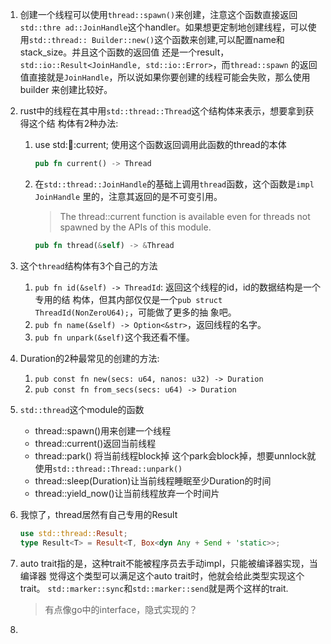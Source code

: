 1. 创建一个线程可以使用`thread::spawn()`来创建，注意这个函数直接返回`std::thre
   ad::JoinHandle`这个handler。如果想更定制地创建线程，可以使用`std::thread::
   Builder::new()`这个函数来创建,可以配置name和stack_size。并且这个函数的返回值
   还是一个result，`std::io::Result<JoinHandle, std::io::Error>`，而`thread::spawn`
   的返回值直接就是`JoinHandle`，所以说如果你要创建的线程可能会失败，那么使用builder
   来创建比较好。

2. rust中的线程在其中用`std::thread::Thread`这个结构体来表示，想要拿到获得这个结
   构体有2种办法:
   1. use std::thread::current; 使用这个函数返回调用此函数的thread的本体
   	  ```rust
      pub fn current() -> Thread
      ```
   2. 在`std::thread::JoinHandle`的基础上调用`thread`函数，这个函数是`impl JoinHandle`
      里的，注意其返回的是不可变引用。
      > The thread::current function is available even for threads not spawned by the APIs of this module.
      ```rust
      pub fn thread(&self) -> &Thread
      ```
3. 这个`thread`结构体有3个自己的方法
   1. `pub fn id(&self) -> ThreadId`: 返回这个线程的id，id的数据结构是一个专用的结
      构体，但其内部仅仅是一个`pub struct ThreadId(NonZeroU64);`，可能做了更多的抽
	  象吧。
   2. `pub fn name(&self) -> Option<&str>`，返回线程的名字。
   3. `pub fn unpark(&self)`这个我还看不懂。

4. Duration的2种最常见的创建的方法:
   1. `pub const fn new(secs: u64, nanos: u32) -> Duration`
   2. `pub const fn from_secs(secs: u64) -> Duration`

5. `std::thread`这个module的函数
    * thread::spawn()用来创建一个线程
	* thread::current()返回当前线程
	* thread::park() 将当前线程block掉  这个park会block掉，想要unnlock就使用`std::thread::Thread::unpark()`
	* thread::sleep(Duration)让当前线程睡眠至少Duration的时间
	* thread::yield_now()让当前线程放弃一个时间片

6. 我惊了，thread居然有自己专用的Result
   ```rust
   use std::thread::Result;
   type Result<T> = Result<T, Box<dyn Any + Send + 'static>>;
   ```
7. auto trait指的是，这种trait不能被程序员去手动impl，只能被编译器实现，当编译器
   觉得这个类型可以满足这个auto trait时，他就会给此类型实现这个trait。
   `std::marker::sync`和`std::marker::send`就是两个这样的trait.
   > 有点像go中的interface，隐式实现的？

8. 
